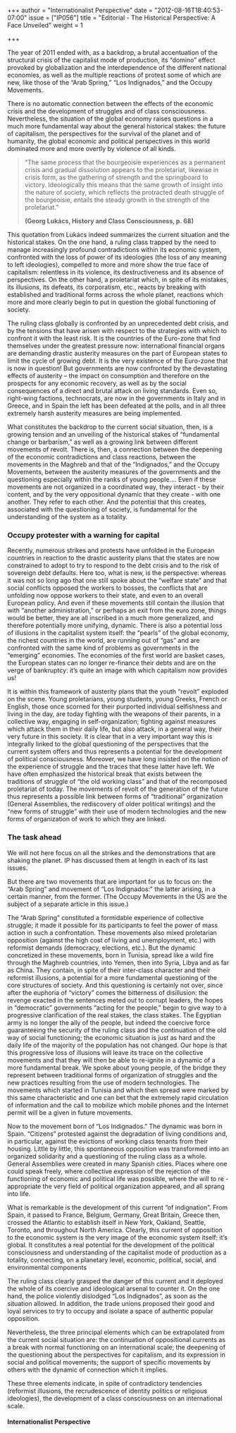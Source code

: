 +++
author = "Internationalist Perspective"
date = "2012-08-16T18:40:53-07:00"
issue = ["IP056"]
title = "Editorial - The Historical Perspective: A Face Unveiled"
weight = 1

+++

The year of 2011 ended with, as a backdrop, a brutal accentuation of the structural crisis of the capitalist mode of production, its “domino” effect provoked by globalization and the interdependence of the different national economies, as well as the multiple reactions of protest some of which are new, like those of the “Arab Spring,” “Los Indignados,” and the Occupy Movements.

There is no automatic connection between the effects of the economic crisis and the development of struggles and of class consciousness. Nevertheless, the situation of the global economy raises questions in a much more fundamental way about the general historical stakes: the future of capitalism, the perspectives for the survival of the planet and of humanity, the global economic and political perspectives in this world dominated more and more overtly by violence of all kinds.

> “The same process that the bourgeoisie experiences as a permanent crisis and gradual dissolution appears to the proletariat, likewise in crisis form, as the gathering of strength and the springboard to victory. Ideologically this means that the same growth of insight into the nature of society, which reflects the protracted death struggle of the bourgeoisie, entails the steady growth in the strength of the proletariat.” 
>
> **(Georg Lukács, History and Class Consciousness, p. 68)**

This quotation from Lukács indeed summarizes the current situation and the historical stakes. On the one hand, a ruling class trapped by the need to manage increasingly profound contradictions within its economic system, confronted with the loss of power of its ideologies (the loss of any meaning to left ideologies), compelled to more and more show the true face of capitalism: relentless in its violence, its destructiveness and its absence of perspectives. On the other hand, a proletariat which, in spite of its mistakes, its illusions, its defeats, its corporatism, etc., reacts by breaking with established and traditional forms across the whole planet, reactions which more and more clearly begin to put in question the global functioning of society.

The ruling class globally is confronted by an unprecedented debt crisis, and by the tensions that have arisen with respect to the strategies with which to confront it with the least risk. It is the countries of the Euro-zone that find themselves under the greatest pressure now: international financial organs are demanding drastic austerity measures on the part of European states to limit the cycle of growing debt. It is the very existence of the Euro-zone that is now in question! But governments are now confronted by the devastating effects of austerity – the impact on consumption and therefore on the prospects for any economic recovery, as well as by the social consequences of a direct and brutal attack on living standards. Even so, right-wing factions, technocrats, are now in the governments in Italy and in Greece, and in Spain the left has been defeated at the polls, and in all three extremely harsh austerity measures are being implemented.

What constitutes the backdrop to the current social situation, then, is a growing tension and an unveiling of the historical stakes of “fundamental change or barbarism,” as well as a growing link between different movements of revolt. There is, then, a connection between the deepening of the economic contradictions and class reactions, between the movements in the Maghreb and that of the “Indignados,” and the Occupy Movements, between the austerity measures of the governments and the questioning especially within the ranks of young people…. Even if these movements are not organized in a coordinated way, they interact - by their content, and by the very oppositional dynamic that they create - with one another. They refer to each other. And the potential that this creates, associated with the questioning of society, is fundamental for the understanding of the system as a totality. 

### Occupy protester with a warning for capital

Recently, numerous strikes and protests have unfolded in the European countries in reaction to the drastic austerity plans that the states are now constrained to adopt to try to respond to the debt crisis and to the risk of sovereign debt defaults. Here too, what is new, is the perspective: whereas it was not so long ago that one still spoke about the “welfare state” and that social conflicts opposed the workers to bosses, the conflicts that are unfolding now oppose workers to their state, and even to an overall European policy. And even if these movements still contain the illusion that with “another administration,” or perhaps an exit from the euro zone, things would be better, they are all inscribed in a much more generalized, and therefore potentially more unifying, dynamic. There is also a potential loss of illusions in the capitalist system itself: the “pearls” of the global economy, the richest countries in the world, are running out of “gas” and are confronted with the same kind of problems as governments in the “emerging” economies. The economies of the first world are basket cases, the European states can no longer re-finance their debts and are on the verge of bankruptcy: it’s quite an image with which capitalism now provides us!

It is within this framework of austerity plans that the youth “revolt” exploded on the scene. Young proletarians, young students, young Greeks, French or English, those once scorned for their purported individual selfishness and living in the day, are today fighting with the weapons of their parents, in a collective way, engaging in self-organization; fighting against measures which attack them in their daily life, but also attack, in a general way, their very future in this society. It is clear that in a very important way this is integrally linked to the global questioning of the perspectives that the current system offers and thus represents a potential for the development of political consciousness. Moreover, we have long insisted on the notion of the experience of struggle and the traces that these latter have left. We have often emphasized the historical break that exists between the traditions of struggle of “the old working class” and that of the recomposed proletariat of today. The movements of revolt of the generation of the future thus represents a possible link between forms of “traditional” organization (General Assemblies, the rediscovery of older political writings) and the “new forms of struggle” with their use of modern technologies and the new forms of organization of work to which they are linked. 

### The task ahead

We will not here focus on all the strikes and the demonstrations that are shaking the planet. IP has discussed them at length in each of its last issues.

But there are two movements that are important for us to focus on: the “Arab Spring” and movement of “Los Indignados:” the latter arising, in a certain manner, from the former. (The Occupy Movements in the US are the subject of a separate article in this issue.)

The “Arab Spring” constituted a formidable experience of collective struggle; it made it possible for its participants to feel the power of mass action in such a confrontation. These movements also mixed proletarian opposition (against the high cost of living and unemployment, etc.) with reformist demands (democracy, elections, etc.). But the dynamic concretized in these movements, born in Tunisia, spread like a wild fire through the Maghreb countries, into Yemen, then into Syria, Libya and as far as China. They contain, in spite of their inter-class character and their reformist illusions, a potential for a more fundamental questioning of the core structures of society. And this questioning is certainly not over, since after the euphoria of “victory” comes the bitterness of disillusion: the revenge exacted in the sentences meted out to corrupt leaders, the hopes in “democratic” governments “acting for the people,” begin to give way to a progressive clarification of the real stakes, the class stakes. The Egyptian army is no longer the ally of the people, but indeed the coercive force guaranteeing the security of the ruling class and the continuation of the old way of social functioning; the economic situation is just as hard and the daily life of the majority of the population has not changed. Our hope is that this progressive loss of illusions will leave its trace on the collective movements and that they will then be able to re-ignite in a dynamic of a more fundamental break. We spoke about young people, of the bridge they represent between traditional forms of organization of struggles and the new practices resulting from the use of modern technologies. The movements which started in Tunisia and which then spread were marked by this same characteristic and one can bet that the extremely rapid circulation of information and the call to mobilize which mobile phones and the Internet permit will be a given in future movements.

Now to the movement born of “Los Indignados.” The dynamic was born in Spain. “Citizens” protested against the degradation of living conditions and, in particular, against the evictions of working class tenants from their housing. Little by little, this spontaneous opposition was transformed into an organized solidarity and a questioning of the ruling class as a whole. General Assemblies were created in many Spanish cities. Places where one could speak freely, where collective expression of the rejection of the functioning of economic and political life was possible, where the will to re -appropriate the very field of political organization appeared, and all sprang into life.

What is remarkable is the development of this current “of indignation”. From Spain, it passed to France, Belgium, Germany, Great Britain, Greece then, crossed the Atlantic to establish itself in New York, Oakland, Seattle, Toronto, and throughout North America. Clearly, this current of opposition to the economic system is the very image of the economic system itself: it’s global. It constitutes a real potential for the development of the political consciousness and understanding of the capitalist mode of production as a totality, connecting, on a planetary level, economic, political, social, and environmental components

The ruling class clearly grasped the danger of this current and it deployed the whole of its coercive and ideological arsenal to counter it. On the one hand, the police violently dislodged “Los Indignados”, as soon as the situation allowed. In addition, the trade unions proposed their good and loyal services to try to occupy and isolate a space of authentic popular opposition.

Nevertheless, the three principal elements which can be extrapolated from the current social situation are: the continuation of oppositional currents as a break with normal functioning on an international scale; the deepening of the questioning about the perspectives for capitalism, and its expression in social and political movements; the support of specific movements by others with the dynamic of connection which it implies.

These three elements indicate, in spite of contradictory tendencies (reformist illusions, the recrudescence of identity politics or religious ideologies), the development of a class consciousness on an international scale.

#### Internationalist Perspective
